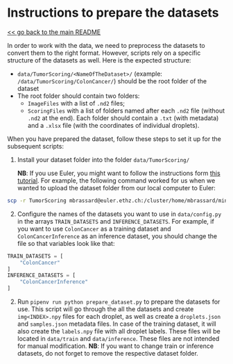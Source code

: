 # Instructions to prepare the datasets
[<< go back to the main README](../README.md)

In order to work with the data, we need to preprocess the datasets to convert them to the right format. However, scripts rely on a specific structure of the datasets as well. Here is the expected structure:
- `data/TumorScoring/<NameOfTheDataset>/` (example: `/data/TumorScoring/ColonCancer/`) should be the root folder of the dataset
- The root folder should contain two folders: 
    - `ImageFiles` with a list of `.nd2` files;
    - `ScoringFiles` with a list of folders named after each `.nd2` file (without `.nd2` at the end). Each folder should contain a `.txt` (with metadata) and a `.xlsx` file (with the coordinates of individual droplets).

When you have prepared the dataset, follow these steps to set it up for the subsequent scripts:

1. Install your dataset folder into the folder `data/TumorScoring/`

    **NB**: If you use Euler, you might want to follow the instructions form [this tutorial](https://scicomp.ethz.ch/wiki/Storage_and_data_transfer). For example, the following command worked for us when we wanted to upload the dataset folder from our local computer to Euler: 
```bash
scp -r TumorScoring mbrassard@euler.ethz.ch:/cluster/home/mbrassard/mini-tumors/data/
```
2. Configure the names of the datasets you want to use in `data/config.py` in the arrays `TRAIN_DATASETS` and `INFERENCE_DATASETS`. For example, if you want to use `ColonCancer` as a training dataset and `ColonCancerInference` as an inference dataset, you should change the file so that variables look like that:
```python
TRAIN_DATASETS = [
    "ColonCancer"
]
INFERENCE_DATASETS = [
    "ColonCancerInference"
]
```
2. Run `pipenv run python prepare_dataset.py` to prepare the datasets for use. This script will go through the all the datasets and create `img<INDEX>.npy` files for each droplet, as well as create a `droplets.json` and `samples.json` metadata files. In case of the training dataset, it will also create the `labels.npy` file with all droplet labels. These files will be located in `data/train` and `data/inference`. These files are not intended for manual modification. **NB**: If you want to change train or inference datasets, do not forget to remove the respective dataset folder.
